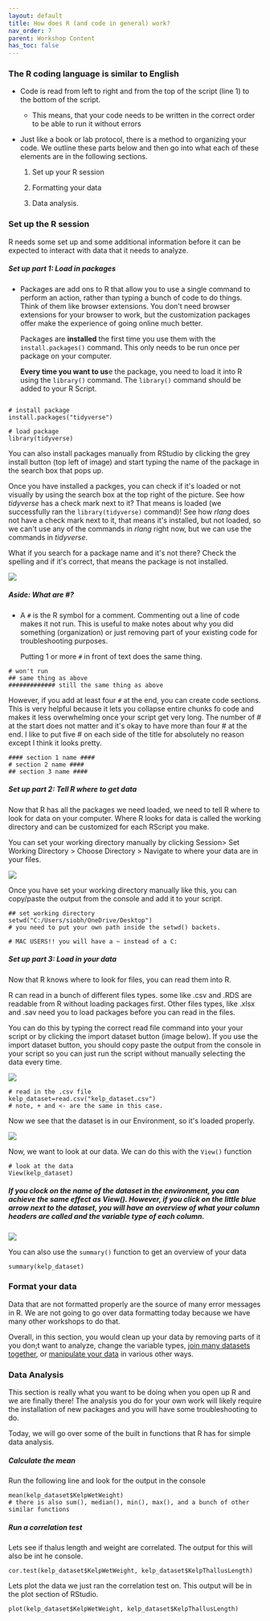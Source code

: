 ```yaml
---
layout: default
title: How does R (and code in general) work?
nav_order: 7
parent: Workshop Content
has_toc: false
---
```


### The R coding language is similar to English

-   Code is read from left to right and from the top of the script (line 1) to the bottom of the script.

    -   This means, that your code needs to be written in the correct order to be able to run it without errors

-   Just like a book or lab protocol, there is a method to organizing your code. We outline these parts below and then go into what each of these elements are in the following sections.

    1.  Set up your R session

    2.  Formatting your data

    3.  Data analysis.

### Set up the R session

R needs some set up and some additional information before it can be expected to interact with data that it needs to analyze.

##### Set up part 1: Load in packages

-   Packages are add ons to R that allow you to use a single command to perform an action, rather than typing a bunch of code to do things. Think of them like browser extensions. You don't need browser extensions for your browser to work, but the customization packages offer make the experience of going online much better.

    Packages are **installed** the first time you use them with the `install.packages()` command. This only needs to be run once per package on your computer.

    **Every time you want to us**e the package, you need to load it into R using the `library()` command. The `library()` command should be added to your R Script.

```{r install and load package}

# install package 
install.packages("tidyverse")

# load package
library(tidyverse)
```

You can also install packages manually from RStudio by clicking the grey install button (top left of image) and start typing the name of the package in the search box that pops up.

Once you have installed a packges, you can check if it's loaded or not visually by using the search box at the top right of the picture. See how *tidyverse* has a check mark next to it? That means is loaded (we successfully ran the `library(tidyverse)` command)! See how *rlang* does not have a check mark next to it, that means it's installed, but not loaded, so we can't use any of the commands in *rlang* right now, but we can use the commands in *tidyverse*.

What if you search for a package name and it's not there? Check the spelling and if it's correct, that means the package is not installed.

![](images/packages.png)

##### Aside: What are #?

-   A `#` is the R symbol for a comment. Commenting out a line of code makes it not run. This is useful to make notes about why you did something (organization) or just removing part of your existing code for troubleshooting purposes.

    Putting 1 or more `#` in front of text does the same thing.

```{r}
# won't run
## same thing as above
############# still the same thing as above 
```

However, if you add at least four `#` at the end, you can create code sections. This is very helpful because it lets you collapse entire chunks fo code and makes it less overwhelming once your script get very long. The number of \# at the start does not matter and it's okay to have more than four \# at the end. I like to put five \# on each side of the title for absolutely no reason except I think it looks pretty.

```{r}
#### section 1 name ####
# section 2 name ####
## section 3 name ####
```

##### Set up part 2: Tell R where to get data

Now that R has all the packages we need loaded, we need to tell R where to look for data on your computer. Where R looks for data is called the working directory and can be customized for each RScript you make.

You can set your working directory manually by clicking Session\> Set Working Directory \> Choose Directory \> Navigate to where your data are in your files.

![](images/setwd.png)

Once you have set your working directory manually like this, you can copy/paste the output from the console and add it to your script.

```{r}
## set working directory
setwd("C:/Users/siobh/OneDrive/Desktop")
# you need to put your own path inside the setwd() backets. 

# MAC USERS!! you will have a ~ instead of a C:
```

##### Set up part 3: Load in your data

Now that R knows where to look for files, you can read them into R.

R can read in a bunch of different files types. some like .csv and .RDS are readable from R without loading packages first. Other files types, like .xlsx and .sav need you to load packages before you can read in the files.

You can do this by typing the correct read file command into your your script or by clicking the import dataset button (image below). If you use the import dataset button, you should copy paste the output from the console in your script so you can just run the script without manually selecting the data every time.

![](images/read%20in%20data.png)

```{r}
# read in the .csv file
kelp_dataset=read.csv("kelp_dataset.csv")
# note, + and <- are the same in this case. 
```

Now we see that the dataset is in our Environment, so it's loaded properly.

![](images/data%20are%20laoded.png)

Now, we want to look at our data. We can do this with the `View()` function

```{r}
# look at the data
View(kelp_dataset)
```

##### If you clock on the name of the dataset in the environment, you can achieve the same effect as View(). However, if you click on the little blue arrow next to the dataset, you will have an overview of what your column headers are called and the variable type of each column.

![](images/data_dropdown.png)

You can also use the `summary()` function to get an overview of your data

```{r}
summary(kelp_dataset)
```

### 

### Format your data

Data that are not formatted properly are the source of many error messages in R. We are not going to go over data formatting today because we have many other workshops to do that.

Overall, in this section, you would clean up your data by removing parts of it you don;t want to analyze, change the variable types, [join many datasets together](https://ubc-library-rc.github.io/relational-data-r/), or [manipulate your data](https://github.com/ubc-library-rc/intro_to_tidyverse) in various other ways.

### Data Analysis

This section is really what you want to be doing when you open up R and we are finally there! The analysis you do for your own work will likely require the installation of new packages and you will have some troubleshooting to do.

Today, we will go over some of the built in functions that R has for simple data analysis.

##### Calculate the mean

Run the following line and look for the output in the console

```{r}
mean(kelp_dataset$KelpWetWeight)
# there is also sum(), median(), min(), max(), and a bunch of other similar functions
```

##### Run a correlation test

Lets see if thalus length and weight are correlated. The output for this will also be int he console.

```{r}
cor.test(kelp_dataset$KelpWetWeight, kelp_dataset$KelpThallusLength)
```

Lets plot the data we just ran the correlation test on. This output will be in the plot section of RStudio.

```{r}
plot(kelp_dataset$KelpWetWeight, kelp_dataset$KelpThallusLength)
```
